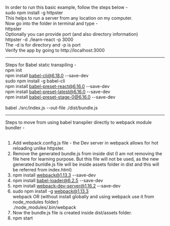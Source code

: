 In order to run this basic example, follow the steps below - <br/>
sudo npm install -g httpster <br/>
This helps to run a server from any location on my computer. <br/>
Now go into the folder in terminal and type - <br/>
httpster<br/>
Optionally you can provide port (and also directory information)<br/>
httpster -d ./learn-react -p 3000<br/>
The -d is for directory and -p is port<br/>
Verify the app by going to http://localhost:3000<br/>

---

Steps for Babel static transpiling - <br/>
npm init <br/>
npm install babel-cli@6.18.0 --save-dev <br/>
sudo npm install -g babel-cli <br/>
npm install babel-preset-react@6.16.0 --save-dev <br/>
npm install babel-preset-latest@6.16.0 --save-dev <br/>
npm install babel-preset-stage-0@6.16.0 --save-dev <br/>
<br/>
babel ./src/index.js --out-file ./dist/bundle.js <br/>


---

Steps to move from using babel transpiler directly to webpack module bundler - <br/>
<br/>
1. Add webpack.config.js file - the Dev server in webpack allows for hot reloading unlike httpster. <br/>
2. Remove the generated bundle.js from inside dist (I am not removing the file here for learning purpose. But this file will not be used, as the new generated bunldle.js file will be inside assets folder in dist and this will be referred from index.html) <br/>
3. npm install webpack@1.13.3 --save-dev <br/>
4. npm install babel-loader@6.2.5 --save-dev <br/>
5. npm install webpack-dev-server@1.16.2 --save-dev <br/>
6. sudo npm install -g webpack@1.13.3 <br/>
webpack
OR (without install globally and using webpack use it from node_modules folder)<br/>
./node_modules/.bin/webpack <br/>
7. Now the bundle.js file is created inside dist/assets folder. <br/>
8. npm start





